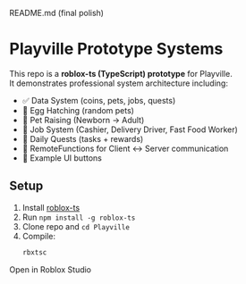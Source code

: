 README.md (final polish)
# Playville Prototype Systems

This repo is a **roblox-ts (TypeScript) prototype** for Playville.  
It demonstrates professional system architecture including:

- ✅ Data System (coins, pets, jobs, quests)
- 🐣 Egg Hatching (random pets)
- 🐾 Pet Raising (Newborn → Adult)
- 💼 Job System (Cashier, Delivery Driver, Fast Food Worker)
- 📜 Daily Quests (tasks + rewards)
- 🔗 RemoteFunctions for Client ↔ Server communication
- 🎨 Example UI buttons

## Setup
1. Install [roblox-ts](https://roblox-ts.com/)
2. Run `npm install -g roblox-ts`
3. Clone repo and `cd Playville`
4. Compile:
   ```bash
   rbxtsc
Open in Roblox Studio
